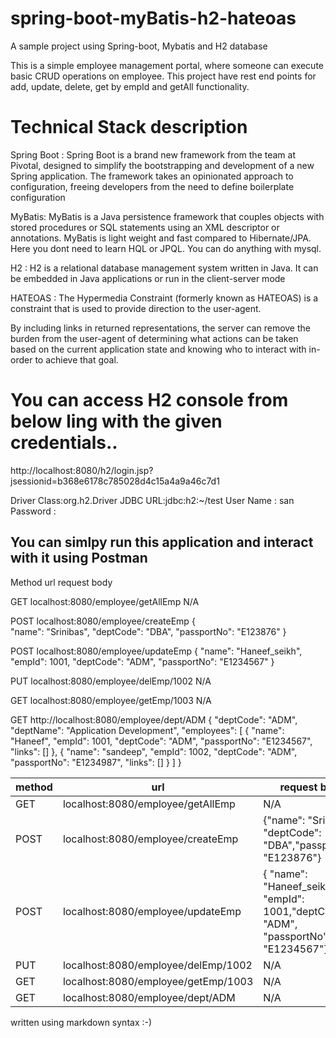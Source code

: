 # spring-boot-myBatis-h2-hateoas
A sample project using Spring-boot, Mybatis and H2 database

This is a simple employee management portal, where someone can execute basic CRUD operations on employee.
This project have rest end points for add, update, delete, get by empId and getAll functionality.

# Technical Stack description

Spring Boot : Spring Boot is a brand new framework from the team at Pivotal, designed to simplify the bootstrapping and development of a new Spring application. The framework takes an opinionated approach to configuration, freeing developers from the need to define boilerplate configuration

MyBatis: MyBatis is a Java persistence framework that couples objects with stored procedures or SQL statements using an XML descriptor or annotations.
MyBatis is light weight and fast compared to Hibernate/JPA. Here you dont need to learn HQL or JPQL. You can do anything with mysql.

H2 : H2 is a relational database management system written in Java. It can be embedded in Java applications or run in the client-server mode

HATEOAS : The Hypermedia Constraint (formerly known as HATEOAS) is a constraint that is used to provide direction to the user-agent.

By including links in returned representations, the server can remove the burden from the user-agent of determining what actions can be taken based on the current application state and knowing who to interact with in-order to achieve that goal.

# You can access H2 console from below ling with the given credentials..

http://localhost:8080/h2/login.jsp?jsessionid=b368e6178c785028d4c15a4a9a46c7d1

Driver Class:org.h2.Driver
JDBC URL:jdbc:h2:~/test
User Name : san
Password :


## You can simlpy run this application and interact with it using Postman

Method                       url                           request body        

GET            localhost:8080/employee/getAllEmp        N/A                    


POST            localhost:8080/employee/createEmp       {                       
                                                            "name": "Srinibas",
                                                            "deptCode": "DBA",
                                                            "passportNo": "E123876"
                                                            }                       
                                                            
                                                            
                                                            
POST            localhost:8080/employee/updateEmp        {
                                                            "name": "Haneef_seikh",
                                                            "empId": 1001,
                                                            "deptCode": "ADM",
                                                            "passportNo": "E1234567"
                                                          }                                                           
                                                            
PUT           localhost:8080/employee/delEmp/1002         N/A


GET           localhost:8080/employee/getEmp/1003          N/A

GET           http://localhost:8080/employee/dept/ADM     {
                                                              "deptCode": "ADM",
                                                              "deptName": "Application Development",
                                                              "employees": [
                                                                  {
                                                                      "name": "Haneef",
                                                                      "empId": 1001,
                                                                      "deptCode": "ADM",
                                                                      "passportNo": "E1234567",
                                                                      "links": []
                                                                  },
                                                                  {
                                                                      "name": "sandeep",
                                                                      "empId": 1002,
                                                                      "deptCode": "ADM",
                                                                      "passportNo": "E1234987",
                                                                      "links": []
                                                                  }
                                                              ]
                                                          }                                     

| method  	|   url	|   request body	|  
|---	|---	|---	|
|  GET 	|  localhost:8080/employee/getAllEmp 	| N/A  	| 
|  POST	|   localhost:8080/employee/createEmp	|{"name": "Srinibas", "deptCode": "DBA","passportNo": "E123876"}|   
|  POST 	|  localhost:8080/employee/updateEmp 	|{ "name": "Haneef_seikh", "empId": 1001,"deptCode": "ADM", "passportNo": "E1234567"}|   
|PUT|localhost:8080/employee/delEmp/1002|N/A|
|GET|localhost:8080/employee/getEmp/1003|N/A|
|GET|localhost:8080/employee/dept/ADM|N/A|



written using markdown syntax :-)
